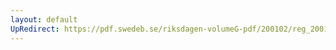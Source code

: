 ```yaml
---
layout: default
UpRedirect: https://pdf.swedeb.se/riksdagen-volumeG-pdf/200102/reg_200102/reg_200102_0038.pdf
---
```

